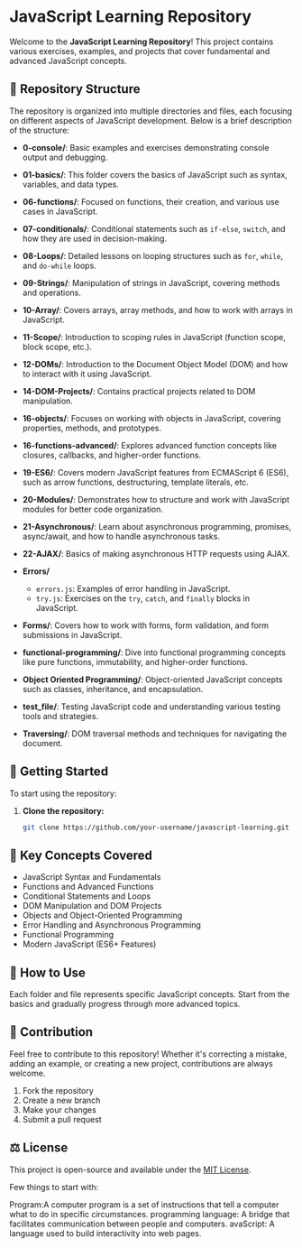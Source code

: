 # JavaScript Learning Repository

Welcome to the **JavaScript Learning Repository**! This project contains various exercises, examples, and projects that cover fundamental and advanced JavaScript concepts.

## 📁 Repository Structure

The repository is organized into multiple directories and files, each focusing on different aspects of JavaScript development. Below is a brief description of the structure:

- **0-console/**: Basic examples and exercises demonstrating console output and debugging.

- **01-basics/**: This folder covers the basics of JavaScript such as syntax, variables, and data types.

- **06-functions/**: Focused on functions, their creation, and various use cases in JavaScript.

- **07-conditionals/**: Conditional statements such as `if-else`, `switch`, and how they are used in decision-making.

- **08-Loops/**: Detailed lessons on looping structures such as `for`, `while`, and `do-while` loops.

- **09-Strings/**: Manipulation of strings in JavaScript, covering methods and operations.

- **10-Array/**: Covers arrays, array methods, and how to work with arrays in JavaScript.

- **11-Scope/**: Introduction to scoping rules in JavaScript (function scope, block scope, etc.).

- **12-DOMs/**: Introduction to the Document Object Model (DOM) and how to interact with it using JavaScript.

- **14-DOM-Projects/**: Contains practical projects related to DOM manipulation.

- **16-objects/**: Focuses on working with objects in JavaScript, covering properties, methods, and prototypes.

- **16-functions-advanced/**: Explores advanced function concepts like closures, callbacks, and higher-order functions.

- **19-ES6/**: Covers modern JavaScript features from ECMAScript 6 (ES6), such as arrow functions, destructuring, template literals, etc.

- **20-Modules/**: Demonstrates how to structure and work with JavaScript modules for better code organization.

- **21-Asynchronous/**: Learn about asynchronous programming, promises, async/await, and how to handle asynchronous tasks.

- **22-AJAX/**: Basics of making asynchronous HTTP requests using AJAX.

- **Errors/**

  - `errors.js`: Examples of error handling in JavaScript.
  - `try.js`: Exercises on the `try`, `catch`, and `finally` blocks in JavaScript.

- **Forms/**: Covers how to work with forms, form validation, and form submissions in JavaScript.

- **functional-programming/**: Dive into functional programming concepts like pure functions, immutability, and higher-order functions.

- **Object Oriented Programming/**: Object-oriented JavaScript concepts such as classes, inheritance, and encapsulation.

- **test_file/**: Testing JavaScript code and understanding various testing tools and strategies.

- **Traversing/**: DOM traversal methods and techniques for navigating the document.

## 🚀 Getting Started

To start using the repository:

1. **Clone the repository:**
   ```bash
   git clone https://github.com/your-username/javascript-learning.git
   ```

## 🎯 Key Concepts Covered

- JavaScript Syntax and Fundamentals
- Functions and Advanced Functions
- Conditional Statements and Loops
- DOM Manipulation and DOM Projects
- Objects and Object-Oriented Programming
- Error Handling and Asynchronous Programming
- Functional Programming
- Modern JavaScript (ES6+ Features)

## 📖 How to Use

Each folder and file represents specific JavaScript concepts. Start from the basics and gradually progress through more advanced topics.

## 📝 Contribution

Feel free to contribute to this repository! Whether it's correcting a mistake, adding an example, or creating a new project, contributions are always welcome.

1. Fork the repository
2. Create a new branch
3. Make your changes
4. Submit a pull request

## ⚖️ License

This project is open-source and available under the [MIT License](LICENSE).

Few things to start with:

Program:A computer program is a set of instructions that tell a computer what to do in specific circumstances.
programming language: A bridge that facilitates communication between people and computers.
avaScript: A language used to build interactivity into web pages.
